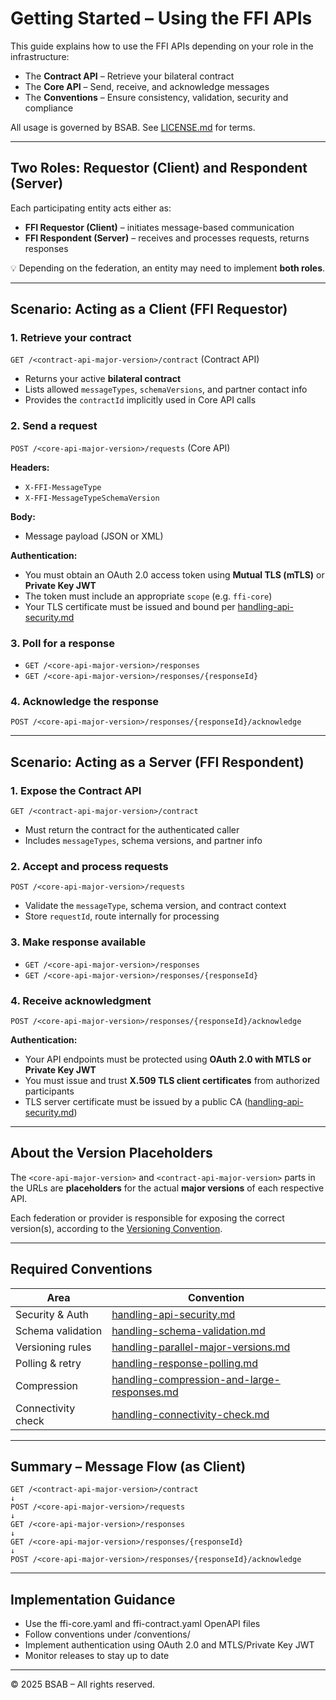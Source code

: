 # Getting Started – Using the FFI APIs

This guide explains how to use the FFI APIs depending on your role in the infrastructure:

- The **Contract API** – Retrieve your bilateral contract
- The **Core API** – Send, receive, and acknowledge messages
- The **Conventions** – Ensure consistency, validation, security and compliance

All usage is governed by BSAB. See [LICENSE.md](./LICENSE.md) for terms.

---

## Two Roles: Requestor (Client) and Respondent (Server)

Each participating entity acts either as:

- **FFI Requestor (Client)** – initiates message-based communication
- **FFI Respondent (Server)** – receives and processes requests, returns responses

💡 Depending on the federation, an entity may need to implement **both roles**.

---

## Scenario: Acting as a Client (FFI Requestor)

### 1. Retrieve your contract

`GET /<contract-api-major-version>/contract` (Contract API)

- Returns your active **bilateral contract**
- Lists allowed `messageTypes`, `schemaVersions`, and partner contact info
- Provides the `contractId` implicitly used in Core API calls

### 2. Send a request

`POST /<core-api-major-version>/requests` (Core API)

**Headers:**
- `X-FFI-MessageType`
- `X-FFI-MessageTypeSchemaVersion`

**Body:**
- Message payload (JSON or XML)

**Authentication:**
- You must obtain an OAuth 2.0 access token using **Mutual TLS (mTLS)** or **Private Key JWT**
- The token must include an appropriate `scope` (e.g. `ffi-core`)
- Your TLS certificate must be issued and bound per [handling-api-security.md](./conventions/handling-api-security.md)

### 3. Poll for a response

- `GET /<core-api-major-version>/responses`
- `GET /<core-api-major-version>/responses/{responseId}`

### 4. Acknowledge the response

`POST /<core-api-major-version>/responses/{responseId}/acknowledge`

---

## Scenario: Acting as a Server (FFI Respondent)

### 1. Expose the Contract API

`GET /<contract-api-major-version>/contract`

- Must return the contract for the authenticated caller
- Includes `messageTypes`, schema versions, and partner info

### 2. Accept and process requests

`POST /<core-api-major-version>/requests`

- Validate the `messageType`, schema version, and contract context
- Store `requestId`, route internally for processing

### 3. Make response available

- `GET /<core-api-major-version>/responses`
- `GET /<core-api-major-version>/responses/{responseId}`

### 4. Receive acknowledgment

`POST /<core-api-major-version>/responses/{responseId}/acknowledge`

**Authentication:**
- Your API endpoints must be protected using **OAuth 2.0 with MTLS or Private Key JWT**
- You must issue and trust **X.509 TLS client certificates** from authorized participants
- TLS server certificate must be issued by a public CA ([handling-api-security.md](./conventions/handling-api-security.md))

---

## About the Version Placeholders

The `<core-api-major-version>` and `<contract-api-major-version>` parts in the URLs are **placeholders** for the actual **major versions** of each respective API.  

Each federation or provider is responsible for exposing the correct version(s), according to the [Versioning Convention](./conventions/handling-parallel-major-versions.md).

---

## Required Conventions

| Area              | Convention |
|-------------------|------------|
| Security & Auth   | [handling-api-security.md](./conventions/handling-api-security.md) |
| Schema validation | [handling-schema-validation.md](./conventions/handling-schema-validation.md) |
| Versioning rules  | [handling-parallel-major-versions.md](./conventions/handling-parallel-major-versions.md) |
| Polling & retry   | [handling-response-polling.md](./conventions/handling-response-polling.md) |
| Compression       | [handling-compression-and-large-responses.md](./conventions/handling-compression-and-large-responses.md) |
| Connectivity check| [handling-connectivity-check.md](./conventions/handling-connectivity-check.md) |

---

## Summary – Message Flow (as Client)

```text
GET /<contract-api-major-version>/contract
↓
POST /<core-api-major-version>/requests
↓
GET /<core-api-major-version>/responses
↓
GET /<core-api-major-version>/responses/{responseId}
↓
POST /<core-api-major-version>/responses/{responseId}/acknowledge
```
---

## Implementation Guidance

- Use the ffi-core.yaml and ffi-contract.yaml OpenAPI files
- Follow conventions under /conventions/
- Implement authentication using OAuth 2.0 and MTLS/Private Key JWT
- Monitor releases to stay up to date

---

© 2025 BSAB – All rights reserved.
